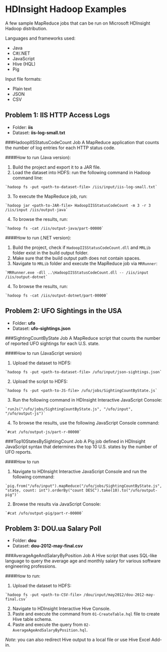 HDInsight Hadoop Examples
=========================

A few sample MapReduce jobs that can be run on Microsoft HDInsight Hadoop distribution.

Languages and frameworks used:
  * Java
  * C#/.NET
  * JavaScript
  * Hive (HQL)
  * Pig

Input file formats: 
  * Plain text
  * JSON
  * CSV

Problem 1: IIS HTTP Access Logs
-------------------------------
  * Folder: __iis__
  * Dataset: __iis-log-small.txt__

###HadoopIISStatusCodeCount Job
A MapReduce application that counts the number of log entries for each HTTP status code.

####How to run (Java version):
  1. Build the project and export it to a JAR file.
  2. Load the dataset into HDFS: run the following command in Hadoop command line:

    `hadoop fs -put <path-to-dataset-file> /iis/input/iis-log-small.txt`
    
  3. To execute the MapReduce job, run:

    `hadoop jar <path-to-JAR-file> HadoopIISStatusCodeCount -m 3 -r 3 /iis/input /iis/output-java`
    
  4. To browse the results, run:

    `hadoop fs -cat /iis/output-java/part-00000`
    
####How to run (.NET version):
  1. Build the project, check if `HadoopIISStatusCodeCount.dll` and `MRLib` folder exist in the build output folder.
  2. Make sure that the build output path does not contain spaces.
  3. Navigate to `MRLib` folder and execute the MapReduce job via `MRRunner`:

    `MRRunner.exe -dll ..\HadoopIISStatusCodeCount.dll -- /iis/input /iis/output-dotnet`

  4. To browse the results, run:

    `hadoop fs -cat /iis/output-dotnet/part-00000`

Problem 2: UFO Sightings in the USA
-----------------------------------
  * Folder: __ufo__
  * Dataset: __ufo-sightings.json__

###SightingCountByState Job
A MapReduce script that counts the number of reported UFO sightings for each U.S. state.

####How to run (JavaScript version)
  1. Upload the dataset to HDFS:
    
    `hadoop fs -put <path-to-dataset-file> /ufo/input/json-sightings.json`

  2. Upload the script to HDFS:

    `hadoop fs -put <path-to-JS-file> /ufo/jobs/SightingCountByState.js`
    
  3. Run the following command in HDInsight Interactive JavaScript Console:

    `runJs("/ufo/jobs/SightingCountByState.js", "/ufo/input", "/ufo/output-js")`
    
  4. To browse the results, use the following JavaScript Console command:

    `#cat /ufo/output-js/part-r-00000`

###Top10StatesBySightingCount Job
A Pig job defined in HDInsight JavaScript syntax that determines the top 10 U.S. states by the number of UFO reports.

####How to run
  1. Navigate to HDInsight Interactive JavaScript Console and run the following command:

    `pig.from("/ufo/input").mapReduce("/ufo/jobs/SightingCountByState.js", "state, count: int").orderBy("count DESC").take(10).to("/ufo/output-pig")`

  2. Browse the results via JavaScript Console:

    `#cat /ufo/output-pig/part-r-00000`

Problem 3: DOU.ua Salary Poll
-----------------------------
  * Folder: __dou__
  * Dataset: __dou-2012-may-final.csv__

###AverageAgeAndSalaryByPosition Job
A Hive script that uses SQL-like language to query the average age and monthly salary for various software engineering professions.

####How to run:
  1. Upload the dataset to HDFS:

    `hadoop fs -put <path-to-CSV-file> /dou/input/may2012/dou-2012-may-final.csv`

  2. Navigate to HDInsight Interactive Hive Console.
  3. Paste and execute the command from `01-CreateTable.hql` file to create Hive table schema.
  4. Paste and execute the query from `02-AverageAgeAndSalaryByPosition.hql`.
  
  _Note_: you can also redirect Hive output to a local file or use Hive Excel Add-in.
